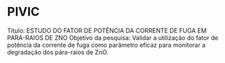 # PIVIC
Título: ESTUDO DO FATOR DE POTÊNCIA DA CORRENTE DE FUGA EM PARA-RAIOS DE ZNO  Objetivo da pesquisa: Validar a utilização do fator de potência da corrente de fuga como parâmetro eficaz para monitorar a degradação dos pára-raios de ZnO.
